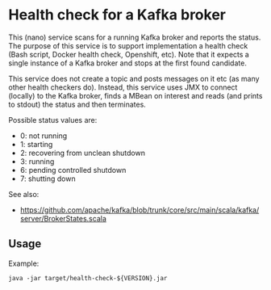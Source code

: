 # Health check for a Kafka broker

This (nano) service scans for a running Kafka broker and reports
the status. The purpose of this service is to support implementation
a health check (Bash script, Docker health check, Openshift, etc).
Note that it expects a single instance of a Kafka broker and stops
at the first found candidate.

This service does not create a topic and posts messages on it etc (as
many other health checkers do). Instead, this service uses JMX to
connect (locally) to the Kafka broker, finds a MBean on interest
and reads (and prints to stdout) the status and then terminates.

Possible status values are:
- 0: not running
- 1: starting
- 2: recovering from unclean shutdown
- 3: running
- 6: pending controlled shutdown
- 7: shutting down

See also:
- https://github.com/apache/kafka/blob/trunk/core/src/main/scala/kafka/server/BrokerStates.scala

## Usage

Example:

```
java -jar target/health-check-${VERSION}.jar
```
